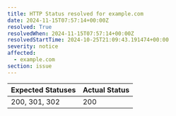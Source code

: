 ```yaml
---
title: HTTP Status resolved for example.com
date: 2024-11-15T07:57:14+00:00Z
resolved: True
resolvedWhen: 2024-11-15T07:57:14+00:00Z
resolvedStartTime: 2024-10-25T21:09:43.191474+00:00
severity: notice
affected:
  - example.com
section: issue
---
```


| Expected Statuses | Actual Status  |
|-------------------|----------------|
| 200, 301, 302 | 200 |

